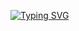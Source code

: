 <a href="https://git.io/typing-svg" align="center"><img src="https://readme-typing-svg.herokuapp.com?font=Fira+Code&pause=1000&color=F7C0BD&center=true&vCenter=true&width=435&lines=hello%2CI%E2%80%99m+sliverkiss" alt="Typing SVG" /></a>

